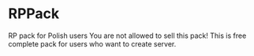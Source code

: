 # RPPack
RP pack for Polish users
You are not allowed to sell this pack!
This is free complete pack for users who want to create server.
